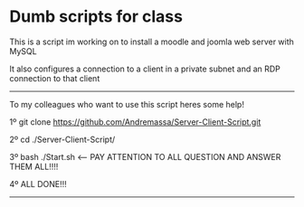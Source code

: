 # Dumb scripts for class


This is a script im working on to install a moodle and joomla web server with MySQL

It also configures a connection to a client in a private subnet and an RDP connection to that client

---

To my colleagues who want to use this script heres some help!

1º git clone https://github.com/Andremassa/Server-Client-Script.git

2º cd ./Server-Client-Script/

3º bash ./Start.sh  <-- PAY ATTENTION TO ALL QUESTION AND ANSWER THEM ALL!!!!

4º ALL DONE!!!

---
